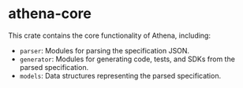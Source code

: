 # athena-core

This crate contains the core functionality of Athena, including:

- `parser`: Modules for parsing the specification JSON.
- `generator`: Modules for generating code, tests, and SDKs from the parsed specification.
- `models`: Data structures representing the parsed specification.
